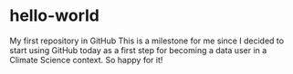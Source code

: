 # hello-world
My first repository in GitHub
This is a milestone for me since I decided to start using GitHub today as a first step for becoming a data user in a Climate Science
context. So happy for it!
